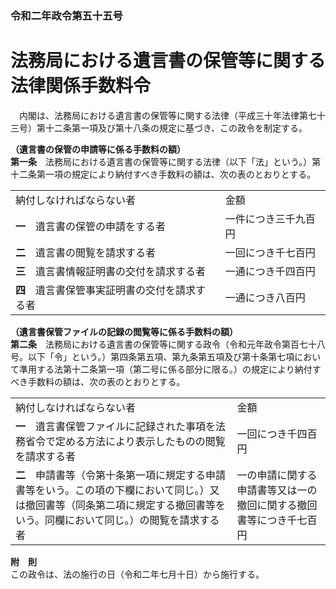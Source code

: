 ### 令和二年政令第五十五号  
# 法務局における遺言書の保管等に関する法律関係手数料令  
　内閣は、法務局における遺言書の保管等に関する法律（平成三十年法律第七十三号）第十二条第一項及び第十八条の規定に基づき、この政令を制定する。  
  
**（遺言書の保管の申請等に係る手数料の額）**  
**第一条**　法務局における遺言書の保管等に関する法律（以下「法」という。）第十二条第一項の規定により納付すべき手数料の額は、次の表のとおりとする。  

|||  
| --- | --- |  
|納付しなければならない者|金額|  
|**一**　遺言書の保管の申請をする者|一件につき三千九百円|  
|**二**　遺言書の閲覧を請求する者|一回につき千七百円|  
|**三**　遺言書情報証明書の交付を請求する者|一通につき千四百円|  
|**四**　遺言書保管事実証明書の交付を請求する者|一通につき八百円|  
  
  
**（遺言書保管ファイルの記録の閲覧等に係る手数料の額）**  
**第二条**　法務局における遺言書の保管等に関する政令（令和元年政令第百七十八号。以下「令」という。）第四条第五項、第九条第五項及び第十条第七項において準用する法第十二条第一項（第二号に係る部分に限る。）の規定により納付すべき手数料の額は、次の表のとおりとする。  

|||  
| --- | --- |  
|納付しなければならない者|金額|  
|**一**　遺言書保管ファイルに記録された事項を法務省令で定める方法により表示したものの閲覧を請求する者|一回につき千四百円|  
|**二**　申請書等（令第十条第一項に規定する申請書等をいう。この項の下欄において同じ。）又は撤回書等（同条第二項に規定する撤回書等をいう。同欄において同じ。）の閲覧を請求する者|一の申請に関する申請書等又は一の撤回に関する撤回書等につき千七百円|  
  
  
**附　則**  
この政令は、法の施行の日（令和二年七月十日）から施行する。  
  
